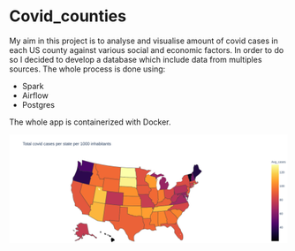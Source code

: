 # Covid_counties
My aim in this project is to analyse and visualise amount of covid cases in each US county against various social and economic factors. In order to do so I decided to develop a database which include data from multiples sources. The whole process is done using:
* Spark
* Airflow
* Postgres
<a/>
The whole app is containerized with Docker.

![Diagram](/notebooks/plots/states.png)
